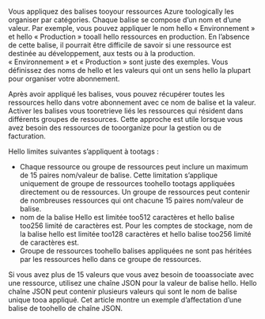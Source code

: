 Vous appliquez des balises tooyour ressources Azure toologically les organiser par catégories. Chaque balise se compose d’un nom et d’une valeur. Par exemple, vous pouvez appliquer le nom hello « Environnement » et hello « Production » tooall hello ressources en production. En l’absence de cette balise, il pourrait être difficile de savoir si une ressource est destinée au développement, aux tests ou à la production. « Environnement » et « Production » sont juste des exemples. Vous définissez des noms de hello et les valeurs qui ont un sens hello la plupart pour organiser votre abonnement.

Après avoir appliqué les balises, vous pouvez récupérer toutes les ressources hello dans votre abonnement avec ce nom de balise et la valeur. Activer les balises vous tooretrieve liés les ressources qui résident dans différents groupes de ressources. Cette approche est utile lorsque vous avez besoin des ressources de tooorganize pour la gestion ou de facturation.

Hello limites suivantes s’appliquent à tootags :

* Chaque ressource ou groupe de ressources peut inclure un maximum de 15 paires nom/valeur de balise. Cette limitation s’applique uniquement de groupe de ressources toohello tootags appliquées directement ou de ressources. Un groupe de ressources peut contenir de nombreuses ressources qui ont chacune 15 paires nom/valeur de balise. 
* nom de la balise Hello est limitée too512 caractères et hello balise too256 limité de caractères est. Pour les comptes de stockage, nom de la balise hello est limitée too128 caractères et hello balise too256 limité de caractères est.
* Groupe de ressources toohello balises appliquées ne sont pas héritées par les ressources hello dans ce groupe de ressources. 

Si vous avez plus de 15 valeurs que vous avez besoin de tooassociate avec une ressource, utilisez une chaîne JSON pour la valeur de balise hello. Hello chaîne JSON peut contenir plusieurs valeurs qui sont le nom de balise unique tooa appliqué. Cet article montre un exemple d’affectation d’une balise de toohello de chaîne JSON.
